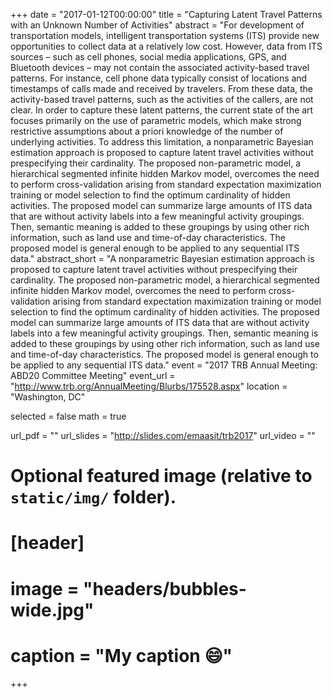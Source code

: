 +++
date = "2017-01-12T00:00:00"
title = "Capturing Latent Travel Patterns with an Unknown Number of Activities"
abstract = "For development of transportation models, intelligent transportation systems (ITS) provide new opportunities to collect data at a relatively low cost. However, data from ITS sources – such as cell phones, social media applications, GPS, and Bluetooth devices – may not contain the associated activity-based travel patterns. For instance, cell phone data typically consist of locations and timestamps of calls made and received by travelers. From these data, the activity-based travel patterns, such as the activities of the callers, are not clear. In order to capture these latent patterns, the current state of the art focuses primarily on the use of parametric models, which make strong restrictive assumptions about a priori knowledge of the number of underlying activities. To address this limitation, a nonparametric Bayesian estimation approach is proposed to capture latent travel activities without prespecifying their cardinality. The proposed non-parametric model, a hierarchical segmented infinite hidden Markov model, overcomes the need to perform cross-validation arising from standard expectation maximization training or model selection to find the optimum cardinality of hidden activities. The proposed model can summarize large amounts of ITS data that are without activity labels into a few meaningful activity groupings. Then, semantic meaning is added to these groupings by using other rich information, such as land use and time-of-day characteristics. The proposed model is general enough to be applied to any sequential ITS data."
abstract_short = "A nonparametric Bayesian estimation approach is proposed to capture latent travel activities without prespecifying their cardinality. The proposed non-parametric model, a hierarchical segmented infinite hidden Markov model, overcomes the need to perform cross-validation arising from standard expectation maximization training or model selection to find the optimum cardinality of hidden activities. The proposed model can summarize large amounts of ITS data that are without activity labels into a few meaningful activity groupings. Then, semantic meaning is added to these groupings by using other rich information, such as land use and time-of-day characteristics. The proposed model is general enough to be applied to any sequential ITS data."
event = "2017 TRB Annual Meeting: ABD20 Committee Meeting"
event_url = "http://www.trb.org/AnnualMeeting/Blurbs/175528.aspx"
location = "Washington, DC"

selected = false
math = true

url_pdf = ""
url_slides = "http://slides.com/emaasit/trb2017"
url_video = ""

# Optional featured image (relative to `static/img/` folder).
# [header]
# image = "headers/bubbles-wide.jpg"
# caption = "My caption :smile:"

+++
